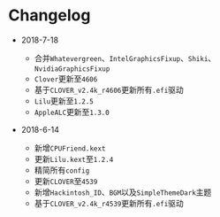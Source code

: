 # Changelog
- 2018-7-18
  - 合并`Whatevergreen`、`IntelGraphicsFixup`、`Shiki`、`NvidiaGraphicsFixup`
  - `Clover`更新至`4606`
  - 基于`CLOVER_v2.4k_r4606`更新所有`.efi`驱动
  - `Lilu`更新至`1.2.5`
  - `AppleALC`更新至`1.3.0`

- 2018-6-14
  - 新增`CPUFriend.kext`
  - 更新`Lilu.kext`至`1.2.4`
  - 精简所有`config`
  - 更新`CLOVER`至`4539`
  - 新增`Hackintosh_ID`、`BGM`以及`SimpleThemeDark`主题
  - 基于`CLOVER_v2.4k_r4539`更新所有`.efi`驱动